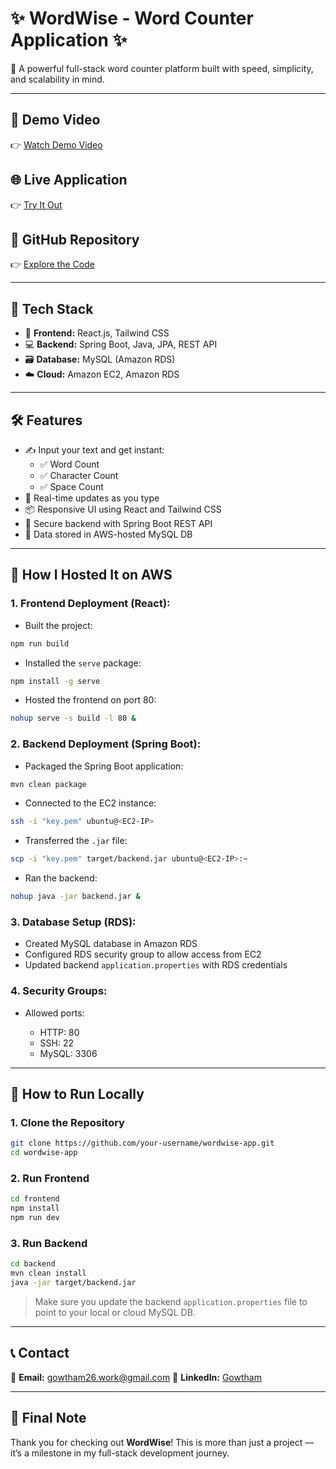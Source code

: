 # ✨ WordWise - Word Counter Application ✨

🚀 A powerful full-stack word counter platform built with speed, simplicity, and scalability in mind.

---

## 🎥 Demo Video
👉 [Watch Demo Video](https://drive.google.com/file/d/1HpU2hOp6JaKHfusHSzeIa3-pUbgHFU_a/view?usp=sharing)  

## 🌐 Live Application
👉 [Try It Out](http://65.0.106.151/)

## 📂 GitHub Repository
👉 [Explore the Code](https://lnkd.in/gAwnUx4m)

---

## 🧱 Tech Stack

- 🎨 **Frontend:** React.js, Tailwind CSS  
- 💻 **Backend:** Spring Boot, Java, JPA, REST API  
- 🗃️ **Database:** MySQL (Amazon RDS)  
- ☁️ **Cloud:** Amazon EC2, Amazon RDS  

---

## 🛠️ Features

- ✍️ Input your text and get instant:
  - ✅ Word Count
  - ✅ Character Count
  - ✅ Space Count
- 🎯 Real-time updates as you type
- 📦 Responsive UI using React and Tailwind CSS
- 🔐 Secure backend with Spring Boot REST API
- 💾 Data stored in AWS-hosted MySQL DB

---

## 📌 How I Hosted It on AWS

### 1. Frontend Deployment (React):

- Built the project:

```bash
npm run build
````

* Installed the `serve` package:

```bash
npm install -g serve
```

* Hosted the frontend on port 80:

```bash
nohup serve -s build -l 80 &
```

### 2. Backend Deployment (Spring Boot):

* Packaged the Spring Boot application:

```bash
mvn clean package
```

* Connected to the EC2 instance:

```bash
ssh -i "key.pem" ubuntu@<EC2-IP>
```

* Transferred the `.jar` file:

```bash
scp -i "key.pem" target/backend.jar ubuntu@<EC2-IP>:~
```

* Ran the backend:

```bash
nohup java -jar backend.jar &
```

### 3. Database Setup (RDS):

* Created MySQL database in Amazon RDS
* Configured RDS security group to allow access from EC2
* Updated backend `application.properties` with RDS credentials

### 4. Security Groups:

* Allowed ports:

  * HTTP: 80
  * SSH: 22
  * MySQL: 3306

---

## 🧪 How to Run Locally

### 1. Clone the Repository

```bash
git clone https://github.com/your-username/wordwise-app.git
cd wordwise-app
```

### 2. Run Frontend

```bash
cd frontend
npm install
npm run dev
```

### 3. Run Backend

```bash
cd backend
mvn clean install
java -jar target/backend.jar
```

> Make sure you update the backend `application.properties` file to point to your local or cloud MySQL DB.

---

## 📞 Contact

📧 **Email:** [gowtham26.work@gmail.com](mailto:gowtham26.work@gmail.com)
🔗 **LinkedIn:** [Gowtham](https://www.linkedin.com/in/gowtham4026/)

---

## 💬 Final Note

Thank you for checking out **WordWise**!
This is more than just a project — it’s a milestone in my full-stack development journey.

```
